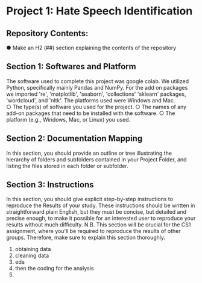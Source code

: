 # Project 1: Hate Speech Identification 
## Repository Contents:
● Make an H2 (##) section explaining the contents of the repository 
## Section 1: Softwares and Platform 
The software used to complete this project was google colab. We utilized Python, specifically mainly Pandas and NumPy. For the add on packages we imported 're', 'matplotlib', 'seaborn', 'collections' 'sklearn' packages, 'wordcloud',  and 'nltk'. The platforms used were Windows and Mac.  
○ The type(s) of software you used for the project. 
○ The names of any add-on packages that need to be installed with the software. 
○ The platform (e.g., Windows, Mac, or Linux) you used. 
## Section 2: Documentation Mapping 
In this section, you should provide an outline or tree illustrating the hierarchy of folders and subfolders contained in your Project Folder, and listing the files stored in each folder or subfolder.

## Section 3: Instructions 
In this section, you should give explicit step-by-step instructions to reproduce the Results of your study. These instructions should be written in straightforward plain English, but they must be concise, but detailed and precise enough, to make it possible for an interested user to reproduce your results without much difficulty. N.B. This section will be crucial for the CS1 assignment, where you'll be required to reproduce the results of other groups. Therefore, make sure to explain this section thoroughly.
1. obtaining data
2. cleaning data
3. eda
4. then the coding for the analysis
5. 
